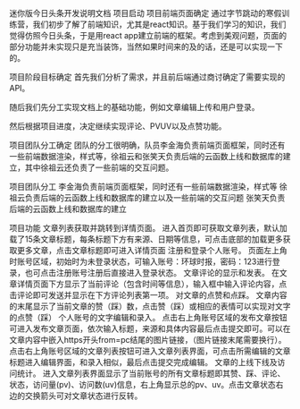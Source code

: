迷你版今日头条开发说明文档
项目启动
项目前端页面确定
通过字节跳动的寒假训练营，我们初步了解了前端知识，尤其是react知识。基于我们学习的知识，我们觉得仿照今日头条，于是用react app建立前端的框架。考虑到美观问题，页面的部分功能并未实现只是充当装饰，当然如果时间来的及的话，还是可以实现一下的。

项目阶段目标确定
首先我们分析了需求，并且前后端通过商讨确定了需要实现的API。

随后我们先分工实现文档上的基础功能，例如文章编辑上传和用户登录。

然后根据项目进度，决定继续实现评论、PVUV以及点赞功能。

项目团队分工确定
团队的分工很明确，队员李金海负责前端页面框架，同时还有一些前端数据渲染，样式等，徐祖云和张笑天负责后端的云函数上线和数据库的建立，其中徐祖云还负责了一些前端的交互问题。

项目团队分工
李金海负责前端页面框架，同时还有一些前端数据渲染，样式等 徐祖云负责后端的云函数上线和数据库的建立以及一些前端的交互问题 张笑天负责后端的云函数上线和数据库的建立

项目功能
文章列表获取并跳转到详情页面。
进入首页即可获取文章列表，默认加载了15条文章标题，每条标题下方有来源、日期等信息，可点击底部的加载更多获取更多文章，点击文章标题即可进入详情页面
注册和登录个人账号。
页面左上角时账号区域，初始时为未登录状态，可输入账号：环球时报，密码：123进行登录，也可点击注册账号注册后直接进入登录状态。
文章评论的显示和发表。
在文章详情页面下方显示了当前评论（包含时间等信息），输入框中输入评论内容，点击评论即可发送并显示在下方评论列表第一项。
对文章的点赞和点踩。
文章内容的末尾显示了当前文章的赞（踩）数，点击赞（踩）或相应的表情可以实现对文字的点赞（踩）
个人账号的文字编辑和录入。
点击右上角账号区域的发布文章按钮可进入发布文章页面，依次输入标题，来源和具体内容最后点击提交即可。可以在文章内容中嵌入https开头from=pc结尾的图片链接，（图片链接末尾需要换行）。点击右上角账号区域的文章列表按钮可进入文章列表界面，可点击所需编辑的文章标题进入编辑界面，和录入相似，最后点击提交完成编辑。
文章的上线下线及访问统计。
进入文章列表界面显示了当前账号的所有文章标题即其赞、踩、评论、状态，访问量(pv)、访问数(uv)信息，右上角显示总的pv、uv。点击文章状态右边的交换箭头可对文章状态进行反转。

